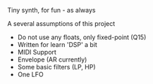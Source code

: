 Tiny synth, for fun - as always

A several assumptions of this project
* Do not use any floats, only fixed-point (Q15)
* Written for learn 'DSP' a bit
* MIDI Support 
* Envelope (AR currently)
* Some basic filters (LP, HP)
* One LFO
    
